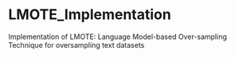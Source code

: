 # LMOTE_Implementation
Implementation of LMOTE: Language Model-based Over-sampling Technique for oversampling text datasets
